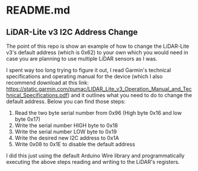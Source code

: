 # README.md

## LiDAR-Lite v3 I2C Address Change

The point of this repo is show an example of how to change the LiDAR-Lite v3's
default address (which is 0x62) to your own which you would need in case you are
planning to use multiple LiDAR sensors as I was. 

I spent way too long trying to figure it out, I read Garmin's technical specifications
and operating manual for the device (which I also recommend download at this link: https://static.garmin.com/pumac/LIDAR_Lite_v3_Operation_Manual_and_Technical_Specifications.pdf)
and it outlines what you need to do to change the default address. Below you can find
those steps:

1. Read the two byte serial number from 0x96 (High byte 0x16 and low byte 0x17)
2. Write the serial number HIGH byte to 0x18
3. Write the serial number LOW byte to 0x19
4. Write the desired new I2C address to 0x1A
5. Write 0x08 to 0x1E to disable the default address

I did this just using the default Arduino Wire library and programmatically executing
the above steps reading and writing to the LiDAR's registers.

